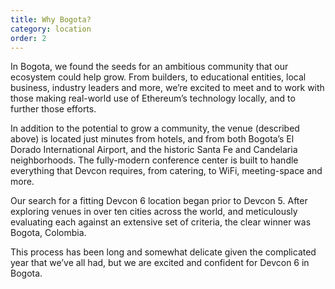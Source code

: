 ```yaml
---
title: Why Bogota?
category: location
order: 2
---
```


In Bogota, we found the seeds for an ambitious community that our ecosystem could help grow. From builders, to educational entities, local business, industry leaders and more, we’re excited to meet and to work with those making real-world use of Ethereum’s technology locally, and to further those efforts.

In addition to the potential to grow a community, the venue (described above) is located just minutes from hotels, and from both Bogota’s El Dorado International Airport, and the historic Santa Fe and Candelaria neighborhoods. The fully-modern conference center is built to handle everything that Devcon requires, from catering, to WiFi, meeting-space and more.

Our search for a fitting Devcon 6 location began prior to Devcon 5. After exploring venues in over ten cities across the world, and meticulously evaluating each against an extensive set of criteria, the clear winner was Bogota, Colombia.

This process has been long and somewhat delicate given the complicated year that we’ve all had, but we are excited and confident for Devcon 6 in Bogota.
